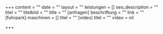 +++
content = ""
date = ""
layout = ""
leistungen = []
seo_description = ""
titel = ""
titelbild = ""
title = ""
[anfragen]
beschriftung = ""
link = ""
[fuhrpark]
maschinen = []
titel = ""
[video]
titel = ""
video = nil

+++
